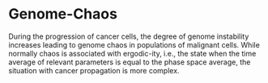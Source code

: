 # Genome-Chaos
During the progression of cancer cells, the degree of genome instability increases leading to genome chaos in populations of malignant cells. While normally chaos is associated with ergodic-ity, i.e., the state when the time average of relevant parameters is equal to the phase space average, the situation with cancer propagation is more complex. 
